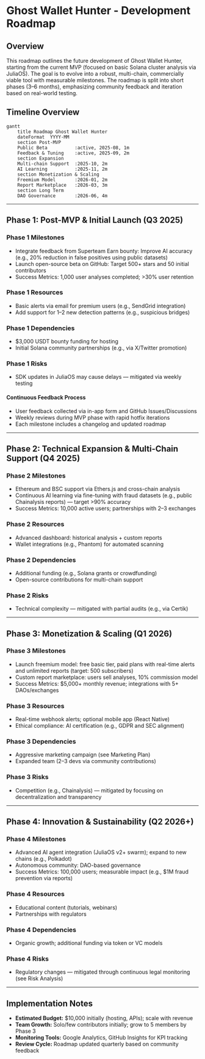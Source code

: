 # Ghost Wallet Hunter - Development Roadmap

## Overview

This roadmap outlines the future development of Ghost Wallet Hunter, starting from the current MVP (focused on basic Solana cluster analysis via JuliaOS). The goal is to evolve into a robust, multi-chain, commercially viable tool with measurable milestones. The roadmap is split into short phases (3–6 months), emphasizing community feedback and iteration based on real-world testing.

## Timeline Overview

```mermaid
gantt
    title Roadmap Ghost Wallet Hunter
    dateFormat  YYYY-MM
    section Post-MVP
    Public Beta          :active, 2025-08, 1m
    Feedback & Tuning    :active, 2025-09, 2m
    section Expansion
    Multi-chain Support  :2025-10, 2m
    AI Learning          :2025-11, 2m
    section Monetization & Scaling
    Freemium Model       :2026-01, 2m
    Report Marketplace   :2026-03, 3m
    section Long Term
    DAO Governance       :2026-06, 4m
```

---

## Phase 1: Post-MVP & Initial Launch (Q3 2025)

### Phase 1 Milestones

* Integrate feedback from Superteam Earn bounty: Improve AI accuracy (e.g., 20% reduction in false positives using public datasets)
* Launch open-source beta on GitHub: Target 500+ stars and 50 initial contributors
* Success Metrics: 1,000 user analyses completed; >30% user retention

### Phase 1 Resources

* Basic alerts via email for premium users (e.g., SendGrid integration)
* Add support for 1–2 new detection patterns (e.g., suspicious bridges)

### Phase 1 Dependencies

* \$3,000 USDT bounty funding for hosting
* Initial Solana community partnerships (e.g., via X/Twitter promotion)

### Phase 1 Risks

* SDK updates in JuliaOS may cause delays — mitigated via weekly testing

#### Continuous Feedback Process

* User feedback collected via in-app form and GitHub Issues/Discussions
* Weekly reviews during MVP phase with rapid hotfix iterations
* Each milestone includes a changelog and updated roadmap

---

## Phase 2: Technical Expansion & Multi-Chain Support (Q4 2025)

### Phase 2 Milestones

* Ethereum and BSC support via Ethers.js and cross-chain analysis
* Continuous AI learning via fine-tuning with fraud datasets (e.g., public Chainalysis reports) — target >90% accuracy
* Success Metrics: 10,000 active users; partnerships with 2–3 exchanges

### Phase 2 Resources

* Advanced dashboard: historical analysis + custom reports
* Wallet integrations (e.g., Phantom) for automated scanning

### Phase 2 Dependencies

* Additional funding (e.g., Solana grants or crowdfunding)
* Open-source contributions for multi-chain support

### Phase 2 Risks

* Technical complexity — mitigated with partial audits (e.g., via Certik)

---

## Phase 3: Monetization & Scaling (Q1 2026)

### Phase 3 Milestones

* Launch freemium model: free basic tier, paid plans with real-time alerts and unlimited reports (target: 500 subscribers)
* Custom report marketplace: users sell analyses, 10% commission model
* Success Metrics: \$5,000+ monthly revenue; integrations with 5+ DAOs/exchanges

### Phase 3 Resources

* Real-time webhook alerts; optional mobile app (React Native)
* Ethical compliance: AI certification (e.g., GDPR and SEC alignment)

### Phase 3 Dependencies

* Aggressive marketing campaign (see Marketing Plan)
* Expanded team (2–3 devs via community contributions)

### Phase 3 Risks

* Competition (e.g., Chainalysis) — mitigated by focusing on decentralization and transparency

---

## Phase 4: Innovation & Sustainability (Q2 2026+)

### Phase 4 Milestones

* Advanced AI agent integration (JuliaOS v2+ swarm); expand to new chains (e.g., Polkadot)
* Autonomous community: DAO-based governance
* Success Metrics: 100,000 users; measurable impact (e.g., \$1M fraud prevention via reports)

### Phase 4 Resources

* Educational content (tutorials, webinars)
* Partnerships with regulators

### Phase 4 Dependencies

* Organic growth; additional funding via token or VC models

### Phase 4 Risks

* Regulatory changes — mitigated through continuous legal monitoring (see Risk Analysis)

---

## Implementation Notes

* **Estimated Budget:** \$10,000 initially (hosting, APIs); scale with revenue
* **Team Growth:** Solo/few contributors initially; grow to 5 members by Phase 3
* **Monitoring Tools:** Google Analytics, GitHub Insights for KPI tracking
* **Review Cycle:** Roadmap updated quarterly based on community feedback
